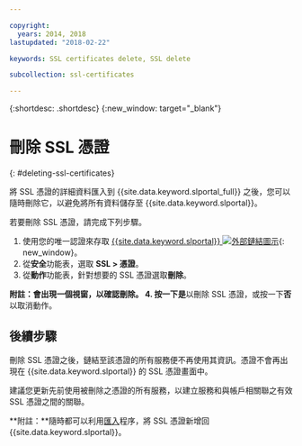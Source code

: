 ```yaml
---

copyright:
  years: 2014, 2018
lastupdated: "2018-02-22"

keywords: SSL certificates delete, SSL delete

subcollection: ssl-certificates

---
```


{:shortdesc: .shortdesc}
{:new_window: target="_blank"}

# 刪除 SSL 憑證
{: #deleting-ssl-certificates}

將 SSL 憑證的詳細資料匯入到 {{site.data.keyword.slportal_full}} 之後，您可以隨時刪除它，以避免將所有資料儲存至 {{site.data.keyword.slportal}}。

若要刪除 SSL 憑證，請完成下列步驟。

1. 使用您的唯一認證來存取 [{{site.data.keyword.slportal}} ![外部鏈結圖示](../../icons/launch-glyph.svg "外部鏈結圖示")](https://control.softlayer.com/){: new_window}。
2. 從**安全**功能表，選取 **SSL > 憑證**。
3. 從**動作**功能表，針對想要的 SSL 憑證選取**刪除**。

  **附註：**會出現一個視窗，以確認刪除。
4. 按一下**是**以刪除 SSL 憑證，或按一下**否**以取消動作。

## 後續步驟

刪除 SSL 憑證之後，鏈結至該憑證的所有服務便不再使用其資訊。憑證不會再出現在 {{site.data.keyword.slportal}} 的 SSL 憑證畫面中。

建議您更新先前使用被刪除之憑證的所有服務，以建立服務和與帳戶相關聯之有效 SSL 憑證之間的關聯。

**附註：**隨時都可以利用[匯入](/docs/infrastructure/ssl-certificates?topic=ssl-certificates-importing-ssl-certificates)程序，將 SSL 憑證新增回 {{site.data.keyword.slportal}}。

